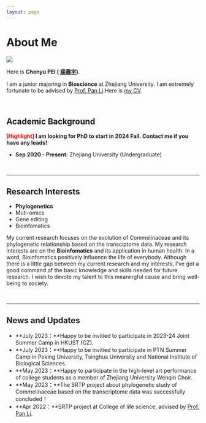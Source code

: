 ```yaml
---
layout: page
---
```


# About Me

<img src="https://nathaneilknight.github.io/chenyu_casual.jpg" class="floatpic" >

Here is **Chenyu PEI ( [裴晨宇](https://nathaneilknight.github.io/file/裴晨宇简历.pdf))**.

I am a junior majoring in **Bioscience** at Zhejiang University. I am extremely fortunate to be advised by [Prof. Pan Li](https://person.zju.edu.cn/lipan).Here is [my CV](https://nathaneilknight.github.io/file/Resume-ChenyuPEI.pdf).

<br>

## Academic Background

**<font color='red'>[Highlight]</font> I am looking for PhD to start in 2024 Fall. Contact me if you have any leads!**

- **Sep 2020 - Present:** Zhejiang University (Undergraduate)


<br>

---

## Research Interests

- **Phylogenetics**
- Muti-omics
- Gene editing
- Bioinfomatics

My current research focuses on the evolution of Commelinaceae and its phylogenetic relationship based on the transciptome data. My research interests are on the **Bioinfomatics** and its application in human health. In a word, Bioinfomatics positively influence the life of everybody.  Although there is a little gap between my current research and my interests, I've got a good command of the basic knowledge and skills needed for future research. I wish to devote my talent to this meaningful cause and bring well-being to society.

<br>

---

## News and Updates

- **July 2023：**Happy to be invitied to participate in 2023-24 Joint Summer Camp in HKUST (GZ).
- **July 2023：**Happy to be invitied to participate in PTN Summer Camp in Peking University, Tsinghua University and National Institute of Biological Sciences. 
- **May 2023：**Happy to participate in the high-level art performance of college students as a member of Zhejiang University Wenqin Choir.
- **May 2023：**The SRTP project about phylogenetic study of Commelinaceae based on the transcriptome data was successfully concluded！
- **Apr 2022：**SRTP project at College of life science, advised by [Prof. Pan Li](https://person.zju.edu.cn/lipan).

<br>
